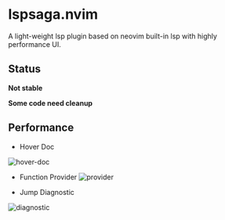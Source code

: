 # lspsaga.nvim

A light-weight lsp plugin based on neovim built-in lsp with highly performance UI.

## Status

**Not stable**

**Some code need cleanup**


## Performance

- Hover Doc

![hover-doc](https://user-images.githubusercontent.com/41671631/102290054-26d5b880-3f7b-11eb-8f0d-e6334901bc92.png)

- Function Provider
![provider](https://user-images.githubusercontent.com/41671631/102290055-276e4f00-3f7b-11eb-9c0f-0be0da60614f.png)

- Jump Diagnostic

![diagnostic](https://user-images.githubusercontent.com/41671631/102290042-21786e00-3f7b-11eb-8026-d467bc256ba8.gif)
